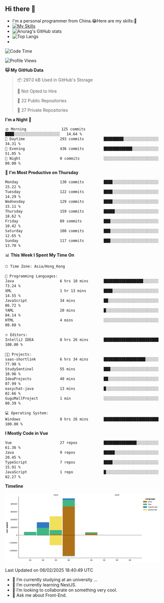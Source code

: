 ## Hi there 👋
- I'm a personal programmer from China.😂Here are my skills:🤔
- [![My Skills](https://skillicons.dev/icons?i=js,html,css,vue,typescript,java,golang)](https://skillicons.dev)
- ![Anurag's GitHub stats](https://github-readme-stats.vercel.app/api?username=FluffyChi-Xing&count_private=true&show_icons=true&theme=radical)
- ![Top Langs](https://github-readme-stats.vercel.app/api/top-langs/?username=FluffyChi-Xing)
- <!--START_SECTION:waka-->
![Code Time](http://img.shields.io/badge/Code%20Time-1%2C080%20hrs%2046%20mins-blue)

![Profile Views](http://img.shields.io/badge/Profile%20Views-11-blue)

**🐱 My GitHub Data** 

> 📦 297.0 kB Used in GitHub's Storage 
 > 
> 🚫 Not Opted to Hire
 > 
> 📜 22 Public Repositories 
 > 
> 🔑 27 Private Repositories 
 > 
**I'm a Night 🦉** 

```text
🌞 Morning                125 commits         ████░░░░░░░░░░░░░░░░░░░░░   14.64 % 
🌆 Daytime                293 commits         █████████░░░░░░░░░░░░░░░░   34.31 % 
🌃 Evening                436 commits         █████████████░░░░░░░░░░░░   51.05 % 
🌙 Night                  0 commits           ░░░░░░░░░░░░░░░░░░░░░░░░░   00.00 % 
```
📅 **I'm Most Productive on Thursday** 

```text
Monday                   130 commits         ████░░░░░░░░░░░░░░░░░░░░░   15.22 % 
Tuesday                  122 commits         ████░░░░░░░░░░░░░░░░░░░░░   14.29 % 
Wednesday                129 commits         ████░░░░░░░░░░░░░░░░░░░░░   15.11 % 
Thursday                 159 commits         █████░░░░░░░░░░░░░░░░░░░░   18.62 % 
Friday                   89 commits          ███░░░░░░░░░░░░░░░░░░░░░░   10.42 % 
Saturday                 108 commits         ███░░░░░░░░░░░░░░░░░░░░░░   12.65 % 
Sunday                   117 commits         ███░░░░░░░░░░░░░░░░░░░░░░   13.70 % 
```


📊 **This Week I Spent My Time On** 

```text
🕑︎ Time Zone: Asia/Hong_Kong

💬 Programming Languages: 
Java                     6 hrs 10 mins       ██████████████████░░░░░░░   73.24 % 
XML                      1 hr 13 mins        ████░░░░░░░░░░░░░░░░░░░░░   14.55 % 
JavaScript               34 mins             ██░░░░░░░░░░░░░░░░░░░░░░░   06.72 % 
YAML                     20 mins             █░░░░░░░░░░░░░░░░░░░░░░░░   04.14 % 
HTML                     4 mins              ░░░░░░░░░░░░░░░░░░░░░░░░░   00.88 % 

🔥 Editors: 
IntelliJ IDEA            8 hrs 26 mins       █████████████████████████   100.00 % 

🐱‍💻 Projects: 
saas-shortlink           6 hrs 34 mins       ███████████████████░░░░░░   77.98 % 
StudySentinel            55 mins             ███░░░░░░░░░░░░░░░░░░░░░░   10.96 % 
IdeaProjects             40 mins             ██░░░░░░░░░░░░░░░░░░░░░░░   07.99 % 
easychat-java            13 mins             █░░░░░░░░░░░░░░░░░░░░░░░░   02.66 % 
GuguMallProject          1 min               ░░░░░░░░░░░░░░░░░░░░░░░░░   00.39 % 

💻 Operating System: 
Windows                  8 hrs 26 mins       █████████████████████████   100.00 % 
```

**I Mostly Code in Vue** 

```text
Vue                      27 repos            ███████████████░░░░░░░░░░   61.36 % 
Java                     9 repos             █████░░░░░░░░░░░░░░░░░░░░   20.45 % 
TypeScript               7 repos             ████░░░░░░░░░░░░░░░░░░░░░   15.91 % 
JavaScript               1 repo              █░░░░░░░░░░░░░░░░░░░░░░░░   02.27 % 
```



**Timeline**

![Lines of Code chart](https://raw.githubusercontent.com/FluffyChi-Xing/FluffyChi-Xing/main/assets/bar_graph.png)


 Last Updated on 06/02/2025 18:40:49 UTC
<!--END_SECTION:waka-->
- 🔭 I’m currently studying at an university ...
- 🌱 I’m currently learning NestJS.
- 👯 I’m looking to collaborate on something very cool.
- 💬 Ask me about Front-End.
